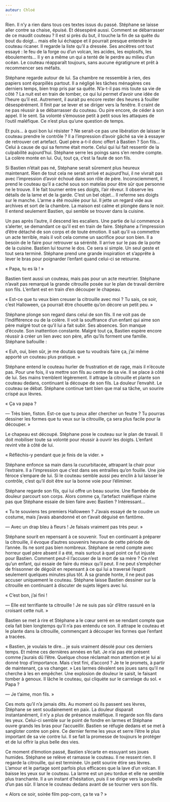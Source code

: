 ```yaml
---
auteur: Chloé
---
```


Rien. Il n’y a rien dans tous ces textes issus du passé. Stéphane se laisse aller contre sa chaise, épuisé. Et désespéré aussi. Comment se débarrasser de ce maudit couteau ? Il est si près du but, il touche la fin de sa quête du bout du doigt… mais elle lui échappe et il pourrait presque entendre le couteau ricaner. Il regarde la liste qu’il a dressée. Ses ancêtres ont tout essayé : le feu de la forge ou d’un volcan, les acides, les explosifs, les éboulements… Il y en a même un qui a tenté de le perdre au milieu d’un océan. Le couteau réapparaît toujours, sans aucune égratignure et prêt à recommencer ses méfaits.

Stéphane regarde autour de lui. Sa chambre ne ressemble à rien, des papiers sont éparpillés partout. Il a négligé les tâches ménagères ces derniers temps, bien trop pris par sa quête. N’a-t-il pas mis toute sa vie de côté ? La nuit est en train de tomber, ce qui lui permet d’avoir une idée de l’heure qu’il est. Autrement, il aurait pu encore rester des heures à fouiller désespérément. Il finit par se lever et se diriger vers la fenêtre. Il craint de ne pas réussir à se débarrasser du couteau. Ou pire encore, de céder à son appel. Il le sent. Sa volonté s’émousse petit à petit sous les attaques de l’outil maléfique. Ce n’est plus qu’une question de temps.

Et puis… à quoi bon lui résister ? Ne serait-ce pas une libération de laisser le couteau prendre le contrôle ? Il a l’impression d’avoir gâché sa vie à essayer de retrouver cet artefact. Quel père a-t-il donc offert à Bastien ?  Son fils… Celui à cause de qui sa femme était morte. Celui qui lui fait ressentir de la culpabilité aujourd’hui. Stéphane serre les poings sans s’en rendre compte. La colère monte en lui. Oui, tout ça, c’est la faute de son fils.

Si Bastien n’était pas né, Stéphane serait sûrement plus heureux maintenant. Rien de tout cela ne serait arrivé et aujourd’hui, il ne vivrait pas avec l’impression d’avoir échoué dans son rôle de père. Inconsciemment, il prend le couteau qu’il a caché sous son matelas pour être sûr que personne ne le trouve. Il le fait tourner entre ses doigts, l’air rêveur. Il observe les détails de la lame et de la garde. C’est un bel objet… Il referme ses doigts sur le manche. L’arme a été moulée pour lui. Il jette un regard vide aux archives et sort de la chambre. La maison est calme et plongée dans le noir. Il entend seulement Bastien, qui semble se trouver dans la cuisine.

Un pas après l’autre, il descend les escaliers. Une partie de lui commence à s’alerter, se demandant ce qu’il est en train de faire. Stéphane a l’impression d’être détaché de son corps et de toute émotion. Il sait qu’il va commettre un acte terrible, mais il voit cela comme un sacrifice pour son bien. Il a besoin de le faire pour retrouver sa sérénité. Il arrive sur le pas de la porte de la cuisine. Bastien lui tourne le dos. Ce sera si simple. Un seul geste et tout sera terminé. Stéphane prend une grande inspiration et s’apprête à lever le bras pour poignarder l’enfant quand celui-ci se retourne.

« Papa, tu es là ! »

Bastien tient aussi un couteau, mais pas pour un acte meurtrier. Stéphane n’avait pas remarqué la grande citrouille posée sur le plan de travail derrière son fils. L’enfant est en train d’en découper le chapeau.

« Est-ce que tu veux bien creuser la citrouille avec moi ? Tu sais, ce soir, c’est Halloween, ça pourrait être chouette qu’on décore un petit peu. »

Stéphane plonge son regard dans celui de son fils. Il ne voit pas de l’indifférence ou de la colère. Il voit la souffrance d’un enfant qui aime son père malgré tout ce qu’il lui a fait subir. Ses absences. Son manque d’écoute. Son inattention constante. Malgré tout ça, Bastien espère encore réussir à créer un lien avec son père, afin qu’ils forment une famille. Stéphane bafouille :

« Euh, oui, bien sûr, je me doutais que tu voudrais faire ça, j’ai même apporté un couteau plus pratique. »

Stéphane entend le couteau hurler de frustration et de rage, mais il n’écoute pas. Pour une fois, il va mettre son fils au centre de sa vie. Il se place à côté de lui. Ses mains tremblent légèrement. Il attrape la citrouille et plante son couteau dedans, continuant la découpe de son fils. La douleur l’envahit. Le couteau se débat. Stéphane continue tant bien que mal sa tâche, un sourire crispé aux lèvres.

« Ça va papa ?

— Très bien, fiston. Est-ce que tu peux aller chercher un feutre ? Tu pourras dessiner les formes que tu veux sur la citrouille, ça sera plus facile pour la découper. »

Le chapeau est découpé. Stéphane pose le couteau sur le plan de travail. Il doit mobiliser toute sa volonté pour réussir à ouvrir les doigts. L’enfant revint vite à côté de lui.

« Réfléchis-y pendant que je finis de la vider. »

Stéphane enfonce sa main dans la cucurbitacée, attrapant la chair pour l’extraire. Il a l’impression que c’est dans ses entrailles qu’on fouille. Une joie féroce s’empare de lui. Si le couteau semble aussi peu enclin à lui laisser le contrôle, c’est qu’il doit être sur la bonne voie pour l’éliminer.

Stéphane regarde son fils, qui lui offre un beau sourire. Une flambée de douleur parcourt son corps. Alors comme ça, l’artefact maléfique n’aime pas que Stéphane essaie de bien faire avec Bastien ? Intéressant…

« Tu te souviens tes premiers Halloween ? J’avais essayé de te coudre un costume, mais j’avais abandonné et on t’avait déguisé en fantôme.

— Avec un drap bleu à fleurs ! Je faisais vraiment pas très peur. »

Stéphane sourit en repensant à ce souvenir. Tout en continuant à préparer la citrouille, il évoque d’autres souvenirs heureux de cette période de l’année. Ils ne sont pas bien nombreux. Stéphane se rend compte avec horreur quel père absent il a été, mais surtout à quel point ce fut injuste pour Bastien. Comment peut-il l’accuser de la mort de sa mère ? Ce n’est qu’un enfant, qui essaie de faire du mieux qu’il peut. Il ne peut s’empêcher de frissonner de dégoût en repensant à ce qui lui a traversé l’esprit seulement quelques minutes plus tôt. À sa grande honte, il ne peut pas accuser uniquement le couteau. Stéphane laisse Bastien dessiner sur la citrouille en continuant à discuter de sujets légers avec lui.

« C’est bon, j’ai fini !

— Elle est terrifiante ta citrouille ! Je ne suis pas sûr d’être rassuré en la croisant cette nuit. »

Bastien se met à rire et Stéphane a le cœur serré en se rendant compte que cela fait bien longtemps qu’il n’a pas entendu ce son. Il attrape le couteau et le plante dans la citrouille, commençant à découper les formes que l’enfant a tracées.

« Bastien, je voulais te dire… je suis vraiment désolé pour ces derniers temps. Et même ces dernières années en fait. Je n’ai pas été présent comme j’aurais dû l’être. Quelque chose réclamait mon attention et je lui ai donné trop d’importance. Mais c’est fini, d’accord ? Je te le promets, à partir de maintenant, ça va changer. »
Les larmes dévalent ses joues sans qu’il ne cherche à les en empêcher. Une explosion de douleur le saisit, le faisant tomber à genoux. Il lâche le couteau, qui cliquète sur le carrelage du sol.
« Papa ?

— Je t’aime, mon fils. »

Ces mots qu’il n’a jamais dits. Au moment où ils passent ses lèvres, Stéphane se sent soudainement en paix. La douleur disparait instantanément, il n’y a plus de présence maléfique. Il regarde son fils dans les yeux. Celui-ci semble sur le point de fondre en larmes et Stéphane ouvre grands les bras pour l’accueillir. Bastien se réfugie dedans et se met à sangloter contre son père. Ce dernier ferme les yeux et serre l’être le plus important de sa vie contre lui. Il se fait la promesse de toujours le protéger et de lui offrir la plus belle des vies.

Ce moment d’émotion passé, Bastien s’écarte en essuyant ses joues humides. Stéphane se relève et ramasse le couteau. Il ne ressent rien. Il regarde la citrouille, qui est terminée. Un petit sourire étire ses lèvres. L’amour et le partage sont parfois plus efficaces que la lave d’un volcan. Il baisse les yeux sur le couteau. La larme est un peu tordue et elle ne semble plus tranchante. Il a un instant d’hésitation, puis il se dirige vers la poubelle d’un pas sûr. Il lance le couteau dedans avant de se tourner vers son fils.

« Alors ce soir, soirée film pop-corn, ça te va ? »
